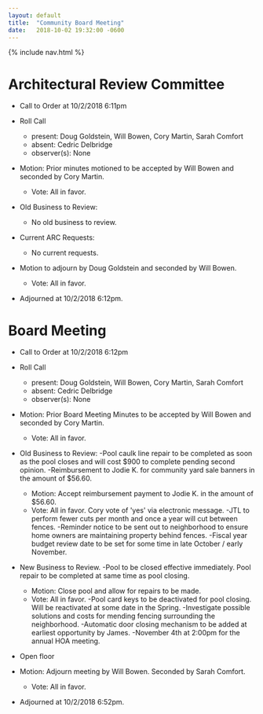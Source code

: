 ```yaml
---
layout: default
title:  "Community Board Meeting"
date:   2018-10-02 19:32:00 -0600
---
```


{% include nav.html %}

# Architectural Review Committee

- Call to Order at 10/2/2018 6:11pm
- Roll Call
    - present: Doug Goldstein, Will Bowen, Cory Martin, Sarah Comfort
    - absent:  Cedric Delbridge
    - observer(s): None
- Motion: Prior minutes motioned to be accepted by Will Bowen and seconded by Cory Martin.
  - Vote: All in favor.

- Old Business to Review:
  - No old business to review.

- Current ARC Requests:
  - No current requests.

- Motion to adjourn by Doug Goldstein and seconded by Will Bowen.
  - Vote: All in favor.
- Adjourned at 10/2/2018 6:12pm.

# Board Meeting

- Call to Order at 10/2/2018 6:12pm
- Roll Call
    - present: Doug Goldstein, Will Bowen, Cory Martin, Sarah Comfort
    - absent: Cedric Delbridge
    - observer(s): None

- Motion: Prior Board Meeting Minutes to be accepted by Will Bowen and seconded by Cory Martin.
  - Vote: All in favor.

- Old Business to Review:
  -Pool caulk line repair to be completed as soon as the pool closes and will cost $900 to complete pending second opinion.
  -Reimbursement to Jodie K. for community yard sale banners in the amount of $56.60.
    - Motion: Accept reimbursement payment to Jodie K. in the amount of $56.60.
    - Vote: All in favor. Cory vote of 'yes' via electronic message.
  -JTL to perform fewer cuts per month and once a year will cut between fences.
  -Reminder notice to be sent out to neighborhood to ensure home owners are maintaining property behind fences.
  -Fiscal year budget review date to be set for some time in late October / early November.

- New Business to Review.
  -Pool to be closed effective immediately. Pool repair to be completed at same time as pool closing.
    - Motion: Close pool and allow for repairs to be made.
    - Vote: All in favor.
  -Pool card keys to be deactivated for pool closing. Will be reactivated at some date in the Spring.
  -Investigate possible solutions and costs for mending fencing surrounding the neighborhood.
  -Automatic door closing mechanism to be added at earliest opportunity by James.
  -November 4th at 2:00pm for the annual HOA meeting.
- Open floor
- Motion: Adjourn meeting by Will Bowen. Seconded by Sarah Comfort.
  - Vote: All in favor.
- Adjourned at 10/2/2018 6:52pm.

